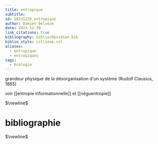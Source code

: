 ```yaml
---
title: entropique
subtitle: 
id: 20231230_entropique
author: Damien Belvèze
date: 2023-12-30
link_citations: true
bibliography: biblio/Obsidian.bib
biblio_style: csl\ieee.csl
aliases:
  - entropique
  - entropiques
tags:
  - écologie
---
```

grandeur physique de la désorganisation d'un système (Rudolf Clausius, 1865)

voir [[entropie informationnelle]] et [[néguentropie]]


$\newline$
# bibliographie
$\newline$






